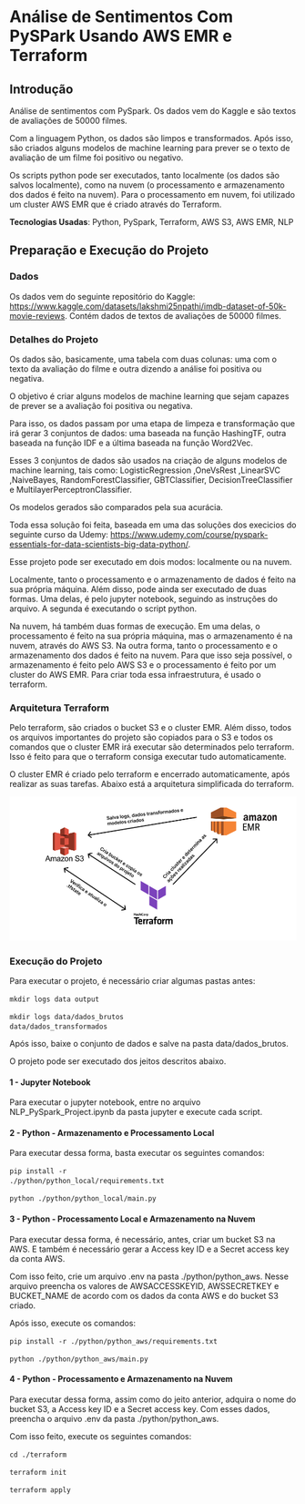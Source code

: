 # Análise de Sentimentos Com PySPark Usando AWS EMR e Terraform

## Introdução

Análise de sentimentos com PySpark. Os dados vem do Kaggle e são textos de avaliações de 50000 filmes.

Com a linguagem Python, os dados são limpos e transformados. Após isso, são criados alguns modelos de machine learning para prever se o texto de avaliação de um filme foi positivo ou negativo.

Os scripts python pode ser executados, tanto localmente (os dados são salvos localmente), como na nuvem (o processamento e armazenamento dos dados é feito na nuvem). Para o processamento em nuvem, foi utilizado um cluster AWS EMR que é criado através do Terraform.

**Tecnologias Usadas**: Python, PySpark, Terraform, AWS S3, AWS EMR, NLP

## Preparação e Execução do Projeto

### Dados

Os dados vem do seguinte repositório do Kaggle: https://www.kaggle.com/datasets/lakshmi25npathi/imdb-dataset-of-50k-movie-reviews. Contém dados de textos de avaliações de 50000 filmes.

### Detalhes do Projeto

Os dados são, basicamente, uma tabela com duas colunas: uma com o texto da avaliação do filme e outra dizendo a análise foi positiva ou negativa.

O objetivo é criar alguns modelos de machine learning que sejam capazes de prever se a avaliação foi positiva ou negativa.

Para isso, os dados passam por uma etapa de limpeza e transformação que irá gerar 3 conjuntos de dados: uma baseada na função HashingTF, outra baseada na função IDF e a última baseada na função Word2Vec.

Esses 3 conjuntos de dados são usados na criação de alguns modelos de machine learning, tais como: LogisticRegression ,OneVsRest ,LinearSVC ,NaiveBayes, RandomForestClassifier, GBTClassifier, DecisionTreeClassifier e MultilayerPerceptronClassifier.

Os modelos gerados são comparados pela sua acurácia.

Toda essa solução foi feita, baseada em uma das soluções dos execicios do seguinte curso da Udemy: https://www.udemy.com/course/pyspark-essentials-for-data-scientists-big-data-python/.

Esse projeto pode ser executado em dois modos: localmente ou na nuvem.

Localmente, tanto o processamento e o armazenamento de dados é feito na sua própria máquina. Além disso, pode ainda ser executado de duas formas. Uma delas, é pelo jupyter notebook, seguindo as instruções do arquivo. A segunda é executando o script python.

Na nuvem, há também duas formas de execução. Em uma delas, o processamento é feito na sua própria máquina, mas o armazenamento é na nuvem, através do AWS S3. Na outra forma, tanto o processamento e o armazenamento dos dados é feito na nuvem. Para que isso seja possível, o armazenamento é feito pelo AWS S3 e o processamento é feito por um cluster do AWS EMR. Para criar toda essa infraestrutura, é usado o terraform.

### Arquitetura Terraform

Pelo terraform, são criados o bucket S3 e o cluster EMR. Além disso, todos os arquivos importantes do projeto são copiados para o S3 e todos os comandos que o cluster EMR irá executar são determinados pelo terraform. Isso é feito para que o terraform consiga executar tudo automaticamente.

O cluster EMR é criado pelo terraform e encerrado automaticamente, após realizar as suas tarefas. Abaixo está a arquitetura simplificada do terraform.

<img src="./imgs/TerraformArquitetura.png">

### Execução do Projeto

Para executar o projeto, é necessário criar algumas pastas antes:

<code>mkdir logs data output</code>

<code>mkdir logs data/dados_brutos data/dados_transformados</code>

Após isso, baixe o conjunto de dados e salve na pasta data/dados_brutos.

O projeto pode ser executado dos jeitos descritos abaixo.

#### 1 - Jupyter Notebook

Para executar o jupyter notebook, entre no arquivo NLP_PySpark_Project.ipynb da pasta jupyter e execute cada script.

#### 2 - Python - Armazenamento e Processamento Local

Para executar dessa forma, basta executar os seguintes comandos:

<code>pip install -r ./python/python_local/requirements.txt</code>

<code>python ./python/python_local/main.py</code>

#### 3 - Python - Processamento Local e Armazenamento na Nuvem

Para executar dessa forma, é necessário, antes, criar um bucket S3 na AWS. E também é necessário gerar a Access key ID e a Secret access key da conta AWS.

Com isso feito, crie um arquivo .env na pasta ./python/python_aws. Nesse arquivo preencha os valores de AWSACCESSKEYID, AWSSECRETKEY e BUCKET_NAME de acordo com os dados da conta AWS e do bucket S3 criado.

Após isso, execute os comandos:

<code>pip install -r ./python/python_aws/requirements.txt</code>

<code>python ./python/python_aws/main.py</code>

#### 4 - Python - Processamento e Armazenamento na Nuvem

Para executar dessa forma, assim como do jeito anterior, adquira o nome do bucket S3, a Access key ID e a Secret access key. Com esses dados, preencha o arquivo .env da pasta ./python/python_aws.

Com isso feito, execute os seguintes comandos:

<code>cd ./terraform</code>

<code>terraform init</code>

<code>terraform apply</code>

